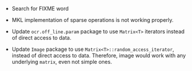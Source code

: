 - Search for FIXME word

- MKL implementation of sparse operations is not working properly.

- Update `ocr.off_line.param` package to use `Matrix<T>` iterators instead of
  direct access to data.

- Update `Image` package to use `Matrix<T>::random_access_iterator`, instead of
  direct access to data. Therefore, image would work with any underlying
  `matrix`, even not simple ones.
